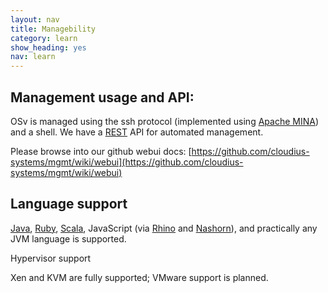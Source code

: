 ```yaml
---
layout: nav
title: Managebility
category: learn
show_heading: yes
nav: learn
---
```


## Management usage and API:

OSv is managed using the ssh protocol (implemented using [Apache MINA](http://mina.apache.org/)) and a shell. We have a [REST](http://en.wikipedia.org/wiki/Representational_state_transfer) API for automated management.

Please browse into our github webui docs: [https://github.com/cloudius-systems/mgmt/wiki/webui](https://github.com/cloudius-systems/mgmt/wiki/webui)

<!--more-->

## Language support

[Java](http://java.com/en/download/index.jsp), [Ruby](http://jruby.org/), [Scala](http://www.scala-lang.org/), JavaScript (via [Rhino](http://en.wikipedia.org/wiki/Rhino_(JavaScript_engine)) and [Nashorn](http://en.wikipedia.org/wiki/Nashorn_(JavaScript_engine))), and practically any JVM language is supported.

Hypervisor support

Xen and KVM are fully supported; VMware support is planned.

